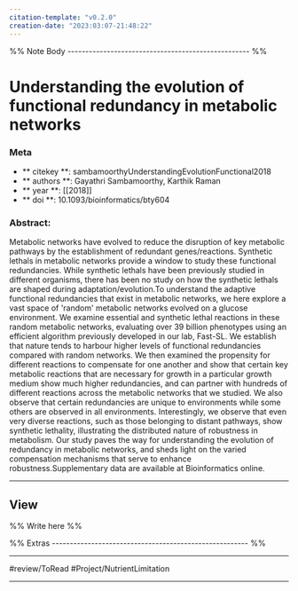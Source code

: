 ```yaml
---
citation-template: "v0.2.0"
creation-date: "2023:03:07-21:48:22"
---
```





%% Note Body --------------------------------------------------- %%
# Understanding the evolution of functional redundancy in metabolic networks

### Meta
- ** citekey **: sambamoorthyUnderstandingEvolutionFunctional2018
- ** authors **: Gayathri Sambamoorthy, Karthik Raman
- ** year **: [[2018]]
- ** doi **: 10.1093/bioinformatics/bty604

### Abstract:
Metabolic networks have evolved to reduce the disruption of key metabolic pathways by the establishment of redundant genes/reactions. Synthetic lethals in metabolic networks provide a window to study these functional redundancies. While synthetic lethals have been previously studied in different organisms, there has been no study on how the synthetic lethals are shaped during adaptation/evolution.To understand the adaptive functional redundancies that exist in metabolic networks, we here explore a vast space of 'random' metabolic networks evolved on a glucose environment. We examine essential and synthetic lethal reactions in these random metabolic networks, evaluating over 39 billion phenotypes using an efficient algorithm previously developed in our lab, Fast-SL. We establish that nature tends to harbour higher levels of functional redundancies compared with random networks. We then examined the propensity for different reactions to compensate for one another and show that certain key metabolic reactions that are necessary for growth in a particular growth medium show much higher redundancies, and can partner with hundreds of different reactions across the metabolic networks that we studied. We also observe that certain redundancies are unique to environments while some others are observed in all environments. Interestingly, we observe that even very diverse reactions, such as those belonging to distant pathways, show synthetic lethality, illustrating the distributed nature of robustness in metabolism. Our study paves the way for understanding the evolution of redundancy in metabolic networks, and sheds light on the varied compensation mechanisms that serve to enhance robustness.Supplementary data are available at Bioinformatics online.

---

## View

%% Write here %%



%% Extras ------------------------------------------------------- %%
___


#review/ToRead
#Project/NutrientLimitation 
___
